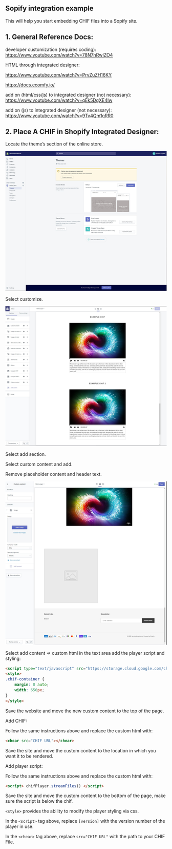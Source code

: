 ## Sopify integration example

This will help you start embedding CHIF files into a Sopify site.

## 1. General Reference Docs:

developer customization (requires coding): https://www.youtube.com/watch?v=78N7hRwIZO4

HTML through integrated designer:

https://www.youtube.com/watch?v=PrvZuZH16KY

https://docs.ecomfy.io/

add on (html/css/js) to integrated designer (not necessary): https://www.youtube.com/watch?v=qEk5DgXE4Iw

add on (js) to integrated designer (not necessary): https://www.youtube.com/watch?v=9Tv4Qm1qRR0

## 2. Place A CHIF in Shopify Integrated Designer:

Locate the theme’s section of the online store.

![shopify themes](shop1.jpg)

Select customize.

![shopify customize](shop2.jpg)

Select add section.

Select custom content and add.

Remove placeholder content and header text.

![shopify iframe](shop3.jpg)

Select add content => custom html in the text area add the player script and styling:

```html
<script type="text/javascript" src="https://storage.cloud.google.com/chif-player/chifPlayer-[version].js"></script>
<style>
.chif-container {
    margin: 0 auto;
    width: 650px;
}
</style>
```

Save the website and move the new custom content to the top of the page.

Add CHIF:

Follow the same instructions above and replace the custom html with:

```html
<chear src="CHIF URL"></chear>
```

Save the site and move the custom content to the location in which you want it to be rendered.

Add player script:

Follow the same instructions above and replace the custom html with:

```html
<script> chifPlayer.streamFiles() </script>
```

Save the site and move the custom content to the bottom of the page, make sure the script is below the chif.

```<style>``` provides the ability to modify the player styling via css.

In the `<script>` tag above, replace `[version]` with the version number of the player in use.

In the `<chear>` tag above, replace `src="CHIF URL"` with the path to your CHIF File.
